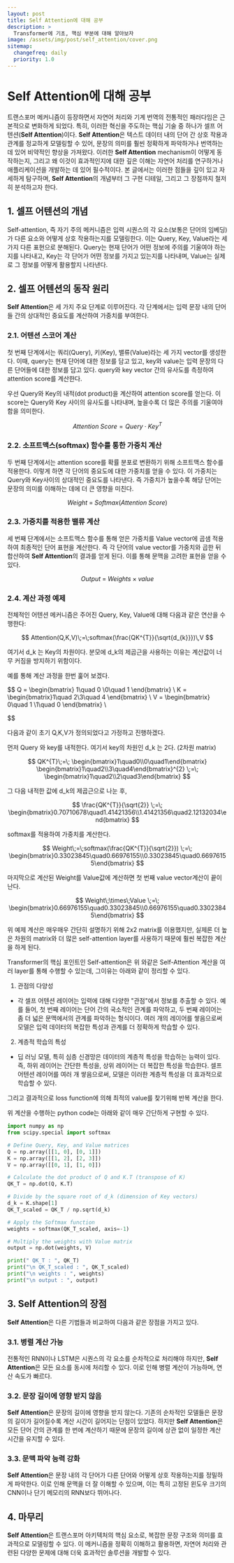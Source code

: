 ```yaml
---
layout: post
title: Self Attention에 대해 공부
description: >
  Transformer에 기초, 핵심 부분에 대해 알아보자
image: /assets/img/post/self_attention/cover.png
sitemap:
  changefreq: daily
  priority: 1.0
---
```


# Self Attention에 대해 공부

트랜스포머 메커니즘이 등장하면서 자연어 처리와 기계 번역의 전통적인 패러다임은 근본적으로 변화하게 되었다. 특히, 이러한 혁신을 주도하는 핵심 기술 중 하나가 셀프 어텐션(**Self Attention**)이다. **Self Attention**은 텍스트 데이터 내의 단어 간 상호 작용과 관계를 정교하게 모델링할 수 있어, 문장의 의미를 훨씬 정확하게 파악하거나 번역하는 데 있어 비약적인 향상을 가져왔다. 이러한 **Self Attention** mechanism이 어떻게 동작하는지, 그리고 왜 이것이 효과적인지에 대한 깊은 이해는 자연어 처리를 연구하거나 애플리케이션을 개발하는 데 있어 필수적이다. 본 글에서는 이러한 점들을 깊이 있고 자세하게 탐구하며, **Self Attention**의 개념부터 그 구현 디테일, 그리고 그 장점까지 철저히 분석하고자 한다.

## **1. 셀프 어텐션의 개념**

Self-attention, 즉 자기 주의 메커니즘은 입력 시퀀스의 각 요소(보통은 단어의 임베딩)가 다른 요소와 어떻게 상호 작용하는지를 모델링한다. 이는 Query, Key, Value라는 세 가지 다른 표현으로 분해된다. Query는 현재 단어가 어떤 정보에 주의를 기울여야 하는지를 나타내고, Key는 각 단어가 어떤 정보를 가지고 있는지를 나타내며, Value는 실제로 그 정보를 어떻게 활용할지 나타낸다.

## **2. 셀프 어텐션의 동작 원리**

**Self Attention**은 세 가지 주요 단계로 이루어진다. 각 단계에서는 입력 문장 내의 단어들 간의 상대적인 중요도를 계산하여 가중치를 부여한다.

### **2.1. 어텐션 스코어 계산**

첫 번째 단계에서는 쿼리(Query), 키(Key), 밸류(Value)라는 세 가지 vector를 생성한다. 이때, query는 현재 단어에 대한 정보를 담고 있고, key와 value는 입력 문장의 다른 단어들에 대한 정보를 담고 있다. query와 key vector 간의 유사도를 측정하여 attention score를 계산한다.

우선 Query와 Key의 내적(dot product)을 계산하여 attention score를 얻는다. 이 score는 Query와 Key 사이의 유사도를 나타내며, 높을수록 더 많은 주의를 기울여야 함을 의미한다.

$$
Attention\;Score = Query\;\cdot\;Key^{T}
$$

### **2.2. 소프트맥스(softmax) 함수를 통한 가중치 계산**

두 번째 단계에서는 attention score를 확률 분포로 변환하기 위해 소프트맥스 함수를 적용한다. 이렇게 하면 각 단어의 중요도에 대한 가중치를 얻을 수 있다. 이 가중치는 Query와 Key사이의 상대적인 중요도를 나타낸다. 즉 가중치가 높을수록 해당 단어는 문장의 의미를 이해하는 데에 더 큰 영향을 미친다.

$$
Weight\;=\;Softmax(Attention\;Score)
$$

### **2.3. 가중치를 적용한 밸류 계산**

세 번째 단계에서는 소프트맥스 함수를 통해 얻은 가중치를 Value vector에 곱샘 적용하여 최종적인 단어 표현을 계산한다. 즉 각 단어의 value vector를 가중치와 곱한 뒤 합산하여 **Self Attention**의 결과를 얻게 된다. 이를 통해 문맥을 고려한 표현을 얻을 수 있다.

$$
Output\;=\;Weights\times value
$$

### 2.4. 계산 과정 예제

전체적인 어텐션 메커니즘은 주어진 Query, Key, Value에 대해 다음과 같은 연산을 수행한다:

$$
Attention(Q,K,V)\;=\;softmax(\frac{QK^{T}}{\sqrt{d_{k}}})\,V
$$

여기서 d_k 는 Key의 차원이다. 분모에 d_k의 제곱근을 사용하는 이유는 계산값이 너무 커짐을 방지하기 위함이다.

예를 통해 계산 과정을 한번 훑어 보겠다.

$$
Q = \begin{bmatrix} 1\quad 0 \\0\quad 1 \end{bmatrix} \\
K = \begin{bmatrix}1\quad 2\\3\quad 4 \end{bmatrix} \\
V = \begin{bmatrix} 0\quad 1 \\1\quad 0 \end{bmatrix} \\


$$

다음과 같이 초기 Q,K,V가 정의되었다고 가정하고 진행하겠다.

먼저 Query 와 key를 내적한다. 여기서 key의 차원인 d_k 는 2다. (2차원 matrix)

$$
QK^{T}\;=\; \begin{bmatrix}1\quad0\\0\quad1\end{bmatrix}
\begin{bmatrix}1\quad2\\3\quad4\end{bmatrix}^{2}
\;=\;
\begin{bmatrix}1\quad2\\2\quad3\end{bmatrix}
$$

그 다음 내적한 값에 d_k의 제곱근으로 나눈 후,

$$
\frac{QK^{T}}{\sqrt{2}}
\;=\;
\begin{bmatrix}0.70710678\quad1.41421356\\1.41421356\quad2.12132034\end{bmatrix}
$$

softmax를 적용하여 가중치를 계산한다.

$$
Weight\;=\;softmax(\frac{QK^{T}}{\sqrt{2}})
\;=\;
\begin{bmatrix}0.33023845\quad0.66976155\\0.33023845\quad0.66976155\end{bmatrix}
$$

마지막으로 계산된 Weight를 Value값에 계산하면 첫 번째 value vector계산이 끝이난다.

$$
Weight\;\times\;Value
\;=\;
\begin{bmatrix}0.66976155\quad0.33023845\\0.66976155\quad0.33023845\end{bmatrix}
$$

위 예제 계산은 매우매우 간단히 설명하기 위해 2x2 matrix를 이용했지만, 실제론 더 높은 차원의 matrix와 더 많은 self-attention layer를 사용하기 때문에 훨씬 복잡한 계산을 하게 된다.

Transformer의 핵심 포인트인 Self-attention은 위 와같은 Self-Attention 계산을 여러 layer를 통해 수행할 수 있는데, 그이유는 아래와 같이 정리할 수 있다.

1. 관점의 다양성

- 각 셀프 어텐션 레이어는 입력에 대해 다양한 "관점"에서 정보를 추출할 수 있다. 예를 들어, 첫 번째 레이어는 단어 간의 국소적인 관계를 파악하고, 두 번째 레이어는 좀 더 넓은 문맥에서의 관계를 파악하는 형식이다. 여러 개의 레이어를 쌓음으로써 모델은 입력 데이터의 복잡한 특성과 관계를 더 정확하게 학습할 수 있다.

2. 계층적 학습의 특성

- 딥 러닝 모델, 특히 심층 신경망은 데이터의 계층적 특성을 학습하는 능력이 있다. 즉, 하위 레이어는 간단한 특성을, 상위 레이어는 더 복잡한 특성을 학습한다. 셀프 어텐션 레이어를 여러 개 쌓음으로써, 모델은 이러한 계층적 특성을 더 효과적으로 학습할 수 있다.

그리고 결과적으로 loss function에 의해 최적의 value를 찾기위해 반복 계산을 한다.

위 계산을 수행하는 python code는 아래와 같이 매우 간단하게 구현할 수 있다.

```python
import numpy as np
from scipy.special import softmax

# Define Query, Key, and Value matrices
Q = np.array([[1, 0], [0, 1]])
K = np.array([[1, 2], [2, 3]])
V = np.array([[0, 1], [1, 0]])

# Calculate the dot product of Q and K.T (transpose of K)
QK_T = np.dot(Q, K.T)

# Divide by the square root of d_k (dimension of Key vectors)
d_k = K.shape[1]
QK_T_scaled = QK_T / np.sqrt(d_k)

# Apply the Softmax function
weights = softmax(QK_T_scaled, axis=-1)

# Multiply the weights with Value matrix
output = np.dot(weights, V)

print(" QK_T : ", QK_T)
print("\n QK_T_scaled : ", QK_T_scaled)
print("\n weights : ", weights)
print("\n output : ", output)
```

## **3. Self Attention의 장점**

**Self Attention**은 다른 기법들과 비교하여 다음과 같은 장점을 가지고 있다.

### **3.1. 병렬 계산 가능**

전통적인 RNN이나 LSTM은 시퀀스의 각 요소를 순차적으로 처리해야 하지만, **Self Attention**은 모든 요소를 동시에 처리할 수 있다. 이로 인해 병렬 계산이 가능하며, 연산 속도가 빠르다.

### **3.2. 문장 길이에 영향 받지 않음**

**Self Attention**은 문장의 길이에 영향을 받지 않는다. 기존의 순차적인 모델들은 문장의 길이가 길어질수록 계산 시간이 길어지는 단점이 있었다. 하지만 **Self Attention**은 모든 단어 간의 관계를 한 번에 계산하기 때문에 문장의 길이에 상관 없이 일정한 계산 시간을 유지할 수 있다.

### **3.3. 문맥 파악 능력 강화**

**Self Attention**은 문장 내의 각 단어가 다른 단어와 어떻게 상호 작용하는지를 정밀하게 파악한다. 이로 인해 문맥을 더 잘 이해할 수 있으며, 이는 특히 고정된 윈도우 크기의 CNN이나 단기 메모리의 RNN보다 뛰어나다.

## **4. 마무리**

**Self Attention**은 트랜스포머 아키텍처의 핵심 요소로, 복잡한 문장 구조와 의미를 효과적으로 모델링할 수 있다. 이 메커니즘을 정확히 이해하고 활용하면, 자연어 처리와 관련된 다양한 문제에 대해 더욱 효과적인 솔루션을 개발할 수 있다.
